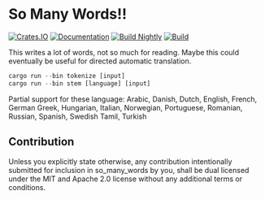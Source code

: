 So Many Words!!
================================

[![Crates.IO](https://img.shields.io/crates/v/so_many_words.svg)](https://crates.rs/crates/so_many_words)
[![Documentation](https://img.shields.io/badge/api-rustdoc-blue.svg)](https://docs.rs/so_many_words/)
[![Build Nightly](https://github.com/andrew-johnson-4/so_many_words/workflows/BuildNightly/badge.svg)](https://github.com/andrew-johnson-4/so_many_words)
[![Build](https://github.com/andrew-johnson-4/so_many_words/workflows/Build/badge.svg)](https://github.com/andrew-johnson-4/so_many_words)

This writes a lot of words, not so much for reading. Maybe this could eventually be useful for directed automatic translation.

```rust
cargo run --bin tokenize [input]
cargo run --bin stem [language] [input]
```

Partial support for these language: Arabic, Danish, Dutch, English, French, German
Greek, Hungarian, Italian, Norwegian, Portuguese, Romanian, Russian, Spanish, Swedish
Tamil, Turkish

## Contribution
Unless you explicitly state otherwise, any contribution intentionally submitted for inclusion in so_many_words by you,
shall be dual licensed under the MIT and Apache 2.0 license without any additional terms or conditions.
